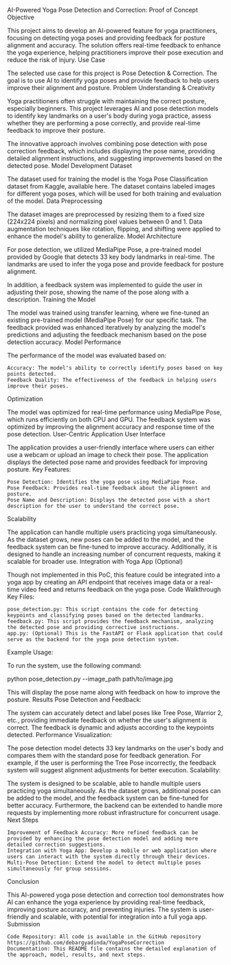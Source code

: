 AI-Powered Yoga Pose Detection and Correction: Proof of Concept
Objective

This project aims to develop an AI-powered feature for yoga practitioners, focusing on detecting yoga poses and providing feedback for posture alignment and accuracy. The solution offers real-time feedback to enhance the yoga experience, helping practitioners improve their pose execution and reduce the risk of injury.
Use Case

The selected use case for this project is Pose Detection & Correction. The goal is to use AI to identify yoga poses and provide feedback to help users improve their alignment and posture.
Problem Understanding & Creativity

Yoga practitioners often struggle with maintaining the correct posture, especially beginners. This project leverages AI and pose detection models to identify key landmarks on a user's body during yoga practice, assess whether they are performing a pose correctly, and provide real-time feedback to improve their posture.

The innovative approach involves combining pose detection with pose correction feedback, which includes displaying the pose name, providing detailed alignment instructions, and suggesting improvements based on the detected pose.
Model Development
Dataset

The dataset used for training the model is the Yoga Pose Classification dataset from Kaggle, available here. The dataset contains labeled images for different yoga poses, which will be used for both training and evaluation of the model.
Data Preprocessing

The dataset images are preprocessed by resizing them to a fixed size (224x224 pixels) and normalizing pixel values between 0 and 1. Data augmentation techniques like rotation, flipping, and shifting were applied to enhance the model's ability to generalize.
Model Architecture

For pose detection, we utilized MediaPipe Pose, a pre-trained model provided by Google that detects 33 key body landmarks in real-time. The landmarks are used to infer the yoga pose and provide feedback for posture alignment.

In addition, a feedback system was implemented to guide the user in adjusting their pose, showing the name of the pose along with a description.
Training the Model

The model was trained using transfer learning, where we fine-tuned an existing pre-trained model (MediaPipe Pose) for our specific task. The feedback provided was enhanced iteratively by analyzing the model's predictions and adjusting the feedback mechanism based on the pose detection accuracy.
Model Performance

The performance of the model was evaluated based on:

    Accuracy: The model's ability to correctly identify poses based on key points detected.
    Feedback Quality: The effectiveness of the feedback in helping users improve their poses.

Optimization

The model was optimized for real-time performance using MediaPipe Pose, which runs efficiently on both CPU and GPU. The feedback system was optimized by improving the alignment accuracy and response time of the pose detection.
User-Centric Application
User Interface

The application provides a user-friendly interface where users can either use a webcam or upload an image to check their pose. The application displays the detected pose name and provides feedback for improving posture.
Key Features:

    Pose Detection: Identifies the yoga pose using MediaPipe Pose.
    Pose Feedback: Provides real-time feedback about the alignment and posture.
    Pose Name and Description: Displays the detected pose with a short description for the user to understand the correct pose.

Scalability

The application can handle multiple users practicing yoga simultaneously. As the dataset grows, new poses can be added to the model, and the feedback system can be fine-tuned to improve accuracy. Additionally, it is designed to handle an increasing number of concurrent requests, making it scalable for broader use.
Integration with Yoga App (Optional)

Though not implemented in this PoC, this feature could be integrated into a yoga app by creating an API endpoint that receives image data or a real-time video feed and returns feedback on the yoga pose.
Code Walkthrough
Key Files:

    pose_detection.py: This script contains the code for detecting keypoints and classifying poses based on the detected landmarks.
    feedback.py: This script provides the feedback mechanism, analyzing the detected pose and providing corrective instructions.
    app.py: (Optional) This is the FastAPI or Flask application that could serve as the backend for the yoga pose detection system.

Example Usage:

To run the system, use the following command:

python pose_detection.py --image_path path/to/image.jpg

This will display the pose name along with feedback on how to improve the posture.
Results
Pose Detection and Feedback:

The system can accurately detect and label poses like Tree Pose, Warrior 2, etc., providing immediate feedback on whether the user's alignment is correct. The feedback is dynamic and adjusts according to the keypoints detected.
Performance Visualization:

The pose detection model detects 33 key landmarks on the user's body and compares them with the standard pose for feedback generation. For example, if the user is performing the Tree Pose incorrectly, the feedback system will suggest alignment adjustments for better execution.
Scalability:

The system is designed to be scalable, able to handle multiple users practicing yoga simultaneously. As the dataset grows, additional poses can be added to the model, and the feedback system can be fine-tuned for better accuracy. Furthermore, the backend can be extended to handle more requests by implementing more robust infrastructure for concurrent usage.
Next Steps

    Improvement of Feedback Accuracy: More refined feedback can be provided by enhancing the pose detection model and adding more detailed correction suggestions.
    Integration with Yoga App: Develop a mobile or web application where users can interact with the system directly through their devices.
    Multi-Pose Detection: Extend the model to detect multiple poses simultaneously for group sessions.

Conclusion

This AI-powered yoga pose detection and correction tool demonstrates how AI can enhance the yoga experience by providing real-time feedback, improving posture accuracy, and preventing injuries. The system is user-friendly and scalable, with potential for integration into a full yoga app.
Submission

    Code Repository: All code is available in the GitHub repository https://github.com/debargyadinda/YogaPoseCorrection
    Documentation: This README file contains the detailed explanation of the approach, model, results, and next steps.
